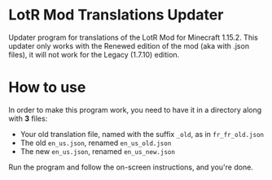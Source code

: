 # LotR Mod Translations Updater
Updater program for translations of the LotR Mod for Minecraft 1.15.2. This updater only works with the Renewed edition of the mod (aka with .json files), it will not work for the Legacy (1.7.10) edition.

# How to use
In order to make this program work, you need to have it in a directory along with **3** files:
* Your old translation file, named with the suffix `_old`, as in `fr_fr_old.json`
* The old `en_us.json`, renamed `en_us_old.json`
* The new `en_us.json`, renamed `en_us_new.json`

Run the program and follow the on-screen instructions, and you're done.
